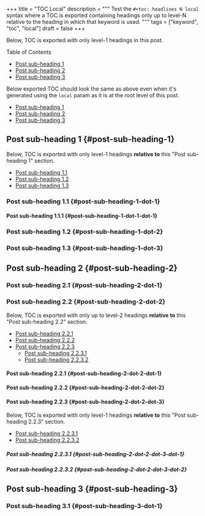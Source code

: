 +++
title = "TOC Local"
description = """
  Test the `#+toc: headlines N local` syntax where a TOC is exported
  containing headings only up to level-N relative to the heading in
  which that keyword is used.
  """
tags = ["keyword", "toc", "local"]
draft = false
+++

Below, TOC is exported with only level-1 headings in this post.

<nav class="ox-hugo-toc toc">

<div class="heading">Table of Contents</div>

- [Post sub-heading 1](#post-sub-heading-1)
- [Post sub-heading 2](#post-sub-heading-2)
- [Post sub-heading 3](#post-sub-heading-3)

</nav>
<!--endtoc-->

Below exported TOC should look the same as above even when it's
generated using the `local` param as it is at the root level of this
post.

<nav class="ox-hugo-toc toc local">

- [Post sub-heading 1](#post-sub-heading-1)
- [Post sub-heading 2](#post-sub-heading-2)
- [Post sub-heading 3](#post-sub-heading-3)

</nav>
<!--endtoc-->


## Post sub-heading 1 {#post-sub-heading-1}

Below, TOC is exported with only level-1 headings **relative to** this
"Post sub-heading 1" section.

<nav class="ox-hugo-toc toc local">

- [Post sub-heading 1.1](#post-sub-heading-1-dot-1)
- [Post sub-heading 1.2](#post-sub-heading-1-dot-2)
- [Post sub-heading 1.3](#post-sub-heading-1-dot-3)

</nav>
<!--endtoc-->


### Post sub-heading 1.1 {#post-sub-heading-1-dot-1}


#### Post sub-heading 1.1.1 {#post-sub-heading-1-dot-1-dot-1}


### Post sub-heading 1.2 {#post-sub-heading-1-dot-2}


### Post sub-heading 1.3 {#post-sub-heading-1-dot-3}


## Post sub-heading 2 {#post-sub-heading-2}


### Post sub-heading 2.1 {#post-sub-heading-2-dot-1}


### Post sub-heading 2.2 {#post-sub-heading-2-dot-2}

Below, TOC is exported with only up to level-2 headings **relative to**
this "Post sub-heading 2.2" section.

<nav class="ox-hugo-toc toc local">

- [Post sub-heading 2.2.1](#post-sub-heading-2-dot-2-dot-1)
- [Post sub-heading 2.2.2](#post-sub-heading-2-dot-2-dot-2)
- [Post sub-heading 2.2.3](#post-sub-heading-2-dot-2-dot-3)
    - [Post sub-heading 2.2.3.1](#post-sub-heading-2-dot-2-dot-3-dot-1)
    - [Post sub-heading 2.2.3.2](#post-sub-heading-2-dot-2-dot-3-dot-2)

</nav>
<!--endtoc-->


#### Post sub-heading 2.2.1 {#post-sub-heading-2-dot-2-dot-1}


#### Post sub-heading 2.2.2 {#post-sub-heading-2-dot-2-dot-2}


#### Post sub-heading 2.2.3 {#post-sub-heading-2-dot-2-dot-3}

Below, TOC is exported with only level-1 headings **relative to** this
"Post sub-heading 2.2.3" section.

<nav class="ox-hugo-toc toc local">

- [Post sub-heading 2.2.3.1](#post-sub-heading-2-dot-2-dot-3-dot-1)
- [Post sub-heading 2.2.3.2](#post-sub-heading-2-dot-2-dot-3-dot-2)

</nav>
<!--endtoc-->


##### Post sub-heading 2.2.3.1 {#post-sub-heading-2-dot-2-dot-3-dot-1}


##### Post sub-heading 2.2.3.2 {#post-sub-heading-2-dot-2-dot-3-dot-2}


## Post sub-heading 3 {#post-sub-heading-3}


### Post sub-heading 3.1 {#post-sub-heading-3-dot-1}
